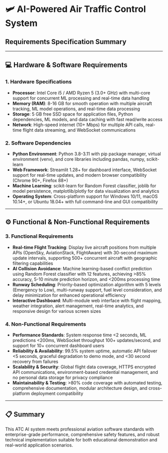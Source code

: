 # 🛩️ AI-Powered Air Traffic Control System
## Requirements Specification Summary

---

## 💻 **Hardware & Software Requirements**

### **1. Hardware Specifications**
- **Processor**: Intel Core i5 / AMD Ryzen 5 (3.0+ GHz) with multi-core support for concurrent ML processing and real-time data handling
- **Memory (RAM)**: 8-16 GB for smooth operation with multiple aircraft tracking, ML model operations, and real-time data processing
- **Storage**: 5 GB free SSD space for application files, Python dependencies, ML models, and data caching with fast read/write access
- **Network**: High-speed internet (10+ Mbps) for multiple API calls, real-time flight data streaming, and WebSocket communications

### **2. Software Dependencies**
- **Python Environment**: Python 3.8-3.11 with pip package manager, virtual environment (venv), and core libraries including pandas, numpy, scikit-learn
- **Web Framework**: Streamlit 1.28+ for dashboard interface, WebSocket support for real-time updates, and modern browser compatibility (Chrome 90+, Firefox 88+)
- **Machine Learning**: scikit-learn for Random Forest classifier, joblib for model persistence, matplotlib/plotly for data visualization and analytics
- **Operating System**: Cross-platform support for Windows 10/11, macOS 10.14+, or Ubuntu 18.04+ with full command-line and GUI compatibility

---

## ⚙️ **Functional & Non-Functional Requirements**

### **3. Functional Requirements**
- **Real-time Flight Tracking**: Display live aircraft positions from multiple APIs (OpenSky, AviationStack, FlightAware) with 30-second maximum update intervals, supporting 500+ concurrent aircraft with geographic filtering capabilities
- **AI Collision Avoidance**: Machine learning-based conflict prediction using Random Forest classifier with 12 features, achieving >85% accuracy, 5-10 minute prediction horizon, and <200ms processing time
- **Runway Scheduling**: Priority-based optimization algorithm with 5 levels (Emergency to Low), multi-runway support, fuel level consideration, and delay minimization for enhanced operational efficiency
- **Interactive Dashboard**: Multi-module web interface with flight mapping, weather integration, alert management, real-time analytics, and responsive design for various screen sizes

### **4. Non-Functional Requirements**
- **Performance Standards**: System response time <2 seconds, ML predictions <200ms, WebSocket throughput 100+ updates/second, and support for 10+ concurrent dashboard users
- **Reliability & Availability**: 99.5% system uptime, automatic API failover <5 seconds, graceful degradation to demo mode, and <30 second recovery from failures
- **Scalability & Security**: Global flight data coverage, HTTPS encrypted API communications, environment-based credential management, and no personal data storage for privacy compliance
- **Maintainability & Testing**: >80% code coverage with automated testing, comprehensive documentation, modular architecture design, and cross-platform deployment compatibility

---

## 📋 **Summary**

This ATC AI system meets professional aviation software standards with enterprise-grade performance, comprehensive safety features, and robust technical implementation suitable for both educational demonstration and real-world application scenarios.
